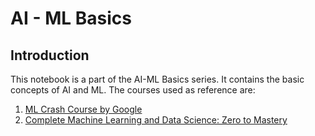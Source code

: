 
# AI - ML Basics

## Introduction

This notebook is a part of the AI-ML Basics series. It contains the basic concepts of AI and ML.
The courses used as reference are:

1. [ML Crash Course by Google](https://developers.google.com/machine-learning/crash-course/ml-intro)
2. [Complete Machine Learning and Data Science: Zero to Mastery](https://www.udemy.com/course/complete-machine-learning-and-data-science-zero-to-mastery/)


